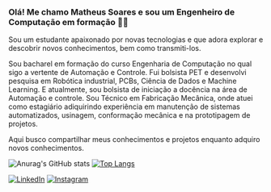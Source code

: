 ### Olá! Me chamo Matheus Soares e sou um Engenheiro de Computação em formação 🚀😊

Sou um estudante apaixonado por novas tecnologias e que adora explorar e descobrir novos conhecimentos, bem como transmiti-los.

Sou bacharel em formação do curso Engenharia de Computação no qual sigo a vertente de Automação e Controle. Fui bolsista PET e desenvolvi pesquisa em Robótica industrial, PCBs, Ciência de Dados e Machine Learning. E atualmente, sou bolsista de iniciação a docência na área de Automação e controle. Sou Técnico em Fabricação Mecânica, onde atuei como estagiário adiquirindo experiência em manutenção de sistemas automatizados, usinagem, conformação mecânica e na prototipagem de projetos.

Aqui busco compartilhar meus conhecimentos e projetos enquanto adquiro novos conhecimentos. 


![Anurag's GitHub stats](https://github-readme-stats.vercel.app/api?username=matheussooares&show_icons=true&theme=dark)
[![Top Langs](https://github-readme-stats.vercel.app/api/top-langs/?username=matheussooares&layout=compact)](https://github.com/anuraghazra/github-readme-stats)

[![LinkedIn](https://img.shields.io/badge/LinkedIn-0077B5?style=for-the-badge&logo=linkedin&logoColor=white)](https://www.linkedin.com/in/jmatheussoaresf/)
[![Instagram](https://img.shields.io/badge/Instagram-E4405F?style=for-the-badge&logo=instagram&logoColor=white)](https://www.instagram.com/matheus.sooaress/)

